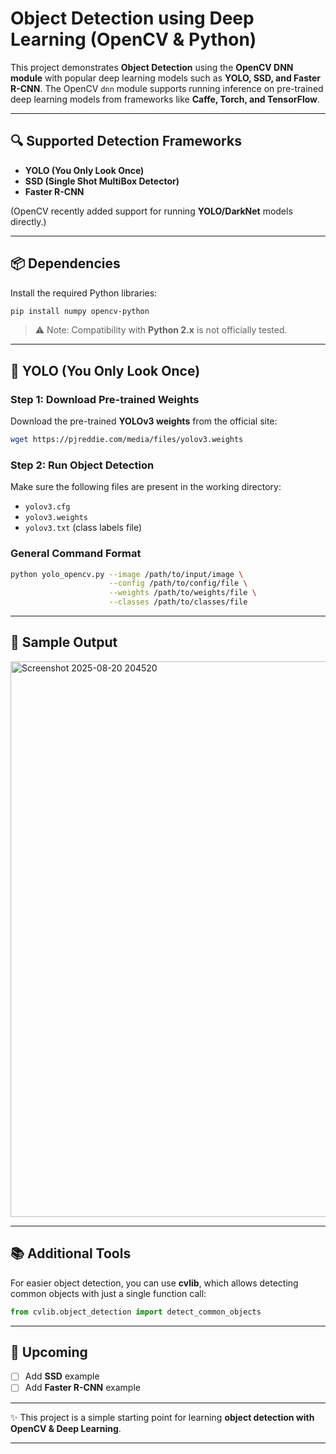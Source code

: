 # Object Detection using Deep Learning (OpenCV & Python)

This project demonstrates **Object Detection** using the **OpenCV DNN module** with popular deep learning models such as **YOLO, SSD, and Faster R-CNN**.
The OpenCV `dnn` module supports running inference on pre-trained deep learning models from frameworks like **Caffe, Torch, and TensorFlow**.

---

## 🔍 Supported Detection Frameworks

* **YOLO (You Only Look Once)**
* **SSD (Single Shot MultiBox Detector)**
* **Faster R-CNN**

(OpenCV recently added support for running **YOLO/DarkNet** models directly.)

---

## 📦 Dependencies

Install the required Python libraries:

```bash
pip install numpy opencv-python
```

> ⚠️ Note: Compatibility with **Python 2.x** is not officially tested.

---

## 🚀 YOLO (You Only Look Once)

### Step 1: Download Pre-trained Weights

Download the pre-trained **YOLOv3 weights** from the official site:

```bash
wget https://pjreddie.com/media/files/yolov3.weights
```

### Step 2: Run Object Detection

Make sure the following files are present in the working directory:

* `yolov3.cfg`
* `yolov3.weights`
* `yolov3.txt` (class labels file)


### General Command Format

```bash
python yolo_opencv.py --image /path/to/input/image \
                      --config /path/to/config/file \
                      --weights /path/to/weights/file \
                      --classes /path/to/classes/file
```

---

## 📸 Sample Output

<img width="1617" height="889" alt="Screenshot 2025-08-20 204520" src="https://github.com/user-attachments/assets/ed5f7294-704a-4b5f-955c-caf6ba4c4f0f" />


---

## 📚 Additional Tools

For easier object detection, you can use **cvlib**, which allows detecting common objects with just a single function call:

```python
from cvlib.object_detection import detect_common_objects
```

---

## 📝 Upcoming

* [ ] Add **SSD** example
* [ ] Add **Faster R-CNN** example

---

✨ This project is a simple starting point for learning **object detection with OpenCV & Deep Learning**.

---



